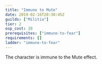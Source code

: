 ```yaml
---
title: "Immune to Mute"
date: 2019-02-16T20:30:45Z
guilds: ["Militia"]
tier: 2
osp_cost: 20
prerequisites: ["immune-to-fear"]
requirements: []
ladder: "immune-to-fear"
---
```

The character is immune to the Mute effect.